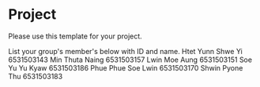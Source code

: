 Project
=============
Please use this template for your project.

List your group's member's below with ID and name.
Htet Yunn Shwe Yi		    6531503143
Min Thuta Naing		 6531503157 
Lwin Moe Aung		6531503151
Soe Yu Yu Kyaw		6531503186
Phue Phue Soe Lwin		       6531503170 
Shwin Pyone Thu  	              6531503183


